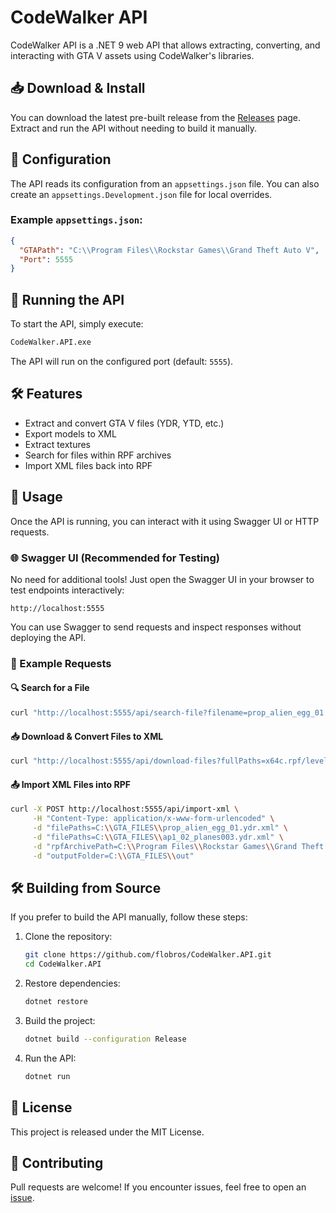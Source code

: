 ﻿
# CodeWalker API

CodeWalker API is a .NET 9 web API that allows extracting, converting, and interacting with GTA V assets using CodeWalker's libraries.

## 📥 Download & Install

You can download the latest pre-built release from the [Releases](https://github.com/flobros/CodeWalker.API/releases) page. Extract and run the API without needing to build it manually.

## 🔧 Configuration

The API reads its configuration from an `appsettings.json` file. You can also create an `appsettings.Development.json` file for local overrides.

### Example `appsettings.json`:

```json
{
  "GTAPath": "C:\\Program Files\\Rockstar Games\\Grand Theft Auto V",
  "Port": 5555
}
```

## 🚀 Running the API

To start the API, simply execute:

```sh
CodeWalker.API.exe
```

The API will run on the configured port (default: `5555`).

## 🛠 Features

- Extract and convert GTA V files (YDR, YTD, etc.)
- Export models to XML
- Extract textures
- Search for files within RPF archives
- Import XML files back into RPF

## 📌 Usage

Once the API is running, you can interact with it using Swagger UI or HTTP requests.

### 🌐 Swagger UI (Recommended for Testing)

No need for additional tools! Just open the Swagger UI in your browser to test endpoints interactively:

```
http://localhost:5555
```

You can use Swagger to send requests and inspect responses without deploying the API.

### 📝 Example Requests

#### 🔍 Search for a File

```sh
curl "http://localhost:5555/api/search-file?filename=prop_alien_egg_01.ydr"
```

#### 📥 Download & Convert Files to XML

```sh
curl "http://localhost:5555/api/download-files?fullPaths=x64c.rpf/levels/gta5/props/lev_des.rpf/prop_alien_egg_01.ydr&xml=true&outputFolderPath=C:\\GTA_FILES"
```

#### 📤 Import XML Files into RPF

```sh
curl -X POST http://localhost:5555/api/import-xml \
     -H "Content-Type: application/x-www-form-urlencoded" \
     -d "filePaths=C:\\GTA_FILES\\prop_alien_egg_01.ydr.xml" \
     -d "filePaths=C:\\GTA_FILES\\ap1_02_planes003.ydr.xml" \
     -d "rpfArchivePath=C:\\Program Files\\Rockstar Games\\Grand Theft Auto V\\modstore\\new.rpf" \
     -d "outputFolder=C:\\GTA_FILES\\out"
```

## 🛠 Building from Source

If you prefer to build the API manually, follow these steps:

1. Clone the repository:
   ```sh
   git clone https://github.com/flobros/CodeWalker.API.git
   cd CodeWalker.API
   ```

2. Restore dependencies:
   ```sh
   dotnet restore
   ```

3. Build the project:
   ```sh
   dotnet build --configuration Release
   ```

4. Run the API:
   ```sh
   dotnet run
   ```

## 📜 License

This project is released under the MIT License.

## 🤝 Contributing

Pull requests are welcome! If you encounter issues, feel free to open an [issue](https://github.com/flobros/CodeWalker.API/issues).
